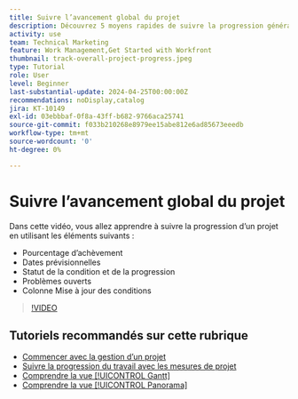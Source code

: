 ```yaml
---
title: Suivre l’avancement global du projet
description: Découvrez 5 moyens rapides de suivre la progression générale d’un projet.
activity: use
team: Technical Marketing
feature: Work Management,Get Started with Workfront
thumbnail: track-overall-project-progress.jpeg
type: Tutorial
role: User
level: Beginner
last-substantial-update: 2024-04-25T00:00:00Z
recommendations: noDisplay,catalog
jira: KT-10149
exl-id: 03ebbbaf-0f8a-43ff-b682-9766aca25741
source-git-commit: f033b210268e8979ee15abe812e6ad85673eeedb
workflow-type: tm+mt
source-wordcount: '0'
ht-degree: 0%

---
```


# Suivre l’avancement global du projet

Dans cette vidéo, vous allez apprendre à suivre la progression d’un projet en utilisant les éléments suivants :

* Pourcentage d’achèvement
* Dates prévisionnelles
* Statut de la condition et de la progression
* Problèmes ouverts
* Colonne Mise à jour des conditions

>[!VIDEO](https://video.tv.adobe.com/v/3428748/?quality=12&learn=on)

## Tutoriels recommandés sur cette rubrique

* [Commencer avec la gestion d’un projet](/help/manage-work/projects/getting-started-manage-a-project.md)
* [Suivre la progression du travail avec les mesures de projet](/help/manage-work/projects/track-work-progress-with-project-metrics.md)
* [Comprendre la vue [!UICONTROL Gantt]](/help/manage-work/projects/understand-the-gantt-view.md)
* [Comprendre la vue [!UICONTROL Panorama]](/help/manage-work/projects/understand-the-board-view.md)
